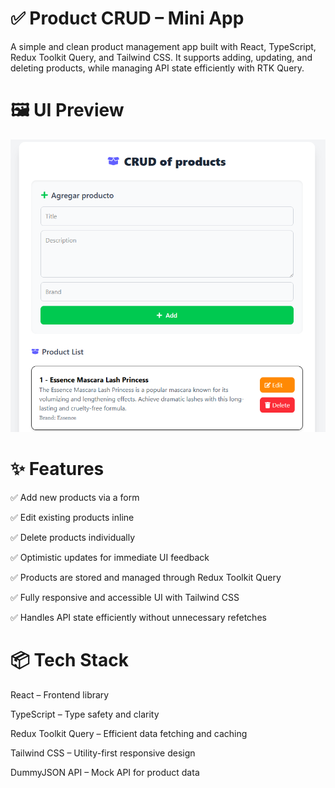 # ✅ Product CRUD – Mini App

A simple and clean product management app built with React, TypeScript, Redux Toolkit Query, and Tailwind CSS. It supports adding, updating, and deleting products, while managing API state efficiently with RTK Query.

# 🖼 UI Preview
![Product-CRUD](/public/image1.png)

# ✨ Features

✅ Add new products via a form

✅ Edit existing products inline

✅ Delete products individually

✅ Optimistic updates for immediate UI feedback

✅ Products are stored and managed through Redux Toolkit Query

✅ Fully responsive and accessible UI with Tailwind CSS

✅ Handles API state efficiently without unnecessary refetches

# 📦 Tech Stack

React – Frontend library

TypeScript – Type safety and clarity

Redux Toolkit Query – Efficient data fetching and caching

Tailwind CSS – Utility-first responsive design

DummyJSON API – Mock API for product data
